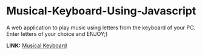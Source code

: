 # Musical-Keyboard-Using-Javascript
A web application to play music using letters from the keyboard of your PC. Enter letters of your choice and ENJOY;)

**LINK:** [Musical Keyboard](https://disha2sinha.github.io/Musical-Keyboard/index.HTML)
